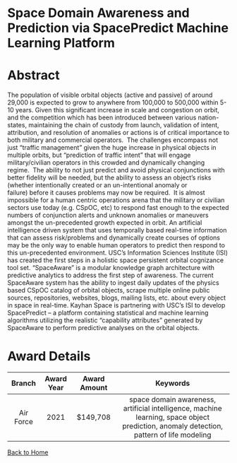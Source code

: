 
Space Domain Awareness and Prediction via SpacePredict Machine Learning Platform
================================================================================

# Abstract


The population of visible orbital objects (active and passive) of around 29,000 is expected to grow to anywhere from 100,000 to 500,000 within 5-10 years. Given this significant increase in scale and congestion on orbit, and the competition which has been introduced between various nation-states, maintaining the chain of custody from launch, validation of intent, attribution, and resolution of anomalies or actions is of critical importance to both military and commercial operators.  The challenges encompass not just “traffic management” given the huge increase in physical objects in multiple orbits, but “prediction of traffic intent” that will engage military/civilian operators in this crowded and dynamically changing regime.  The ability to not just predict and avoid physical conjunctions with better fidelity will be needed, but the ability to assess an object’s risks (whether intentionally created or an un-intentional anomaly or failure) before it causes problems may now be required.  It is almost impossible for a human centric operations arena that the military or civilian sectors use today (e.g. CSpOC, etc) to respond fast enough to the expected numbers of conjunction alerts and unknown anomalies or maneuvers amongst the un-precedented growth expected in orbit. An artificial intelligence driven system that uses temporally based real-time information that can assess risk/problems and dynamically create courses of options may be the only way to enable human operators to predict then respond to this un-precedented environment. USC’s Information Sciences Institute (ISI) has created the first steps in a holistic space persistent orbital cognizance tool set. “SpaceAware” is a modular knowledge graph architecture with predictive analytics to address the first step of awareness. The current SpaceAware system has the ability to ingest daily updates of the physics based CSpOC catalog of orbital objects, scrape multiple online public sources, repositories, websites, blogs, mailing lists, etc. about every object in space in real-time. Kayhan Space is partnering with USC’s ISI to develop SpacePredict – a platform containing statistical and machine learning algorithms utilizing the realistic “capability attributes” generated by SpaceAware to perform predictive analyses on the orbital objects.  

# Award Details

|Branch|Award Year|Award Amount|Keywords|
| :---: | :---: | :---: | :---: |
|Air Force|2021|$149,708|space domain awareness, artificial intelligence, machine learning, space object prediction, anomaly detection, pattern of life modeling|
  
  


[Back to Home](https://github.com/chrischow/dod_sbir_awards/Reports/DJ/#1781)